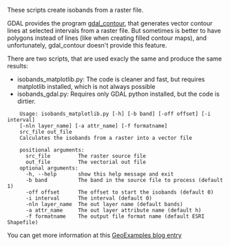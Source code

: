 These scripts create isobands from a raster file.

GDAL provides the program [gdal\_contour](http://www.gdal.org/gdal_contour.html), that generates vector contour lines at selected intervals from a raster file. But sometimes is better to have polygons instead of lines (like when creating filled contour maps), and unfortunately, gdal_contour doesn't  provide this feature.

There are two scripts, that are used exacly the same and produce the same results:

 * isobands\_matplotlib.py: The code is cleaner and fast, but requires matplotlib installed, which is not always possible
 * isobands\_gdal.py: Requires only GDAL python installed, but the code is dirtier.


```
    Usage: isobands_matplotlib.py [-h] [-b band] [-off offset] [-i interval]
    [-nln layer_name] [-a attr_name] [-f formatname]
    src_file out_file
    Calculates the isobands from a raster into a vector file

    positional arguments:
      src_file         The raster source file
      out_file         The vectorial out file
    optional arguments:
      -h, --help       show this help message and exit
      -b band          The band in the source file to process (default 1)
      -off offset      The offset to start the isobands (default 0)
      -i interval      The interval (default 0)
      -nln layer_name  The out layer name (default bands)
      -a attr_name     The out layer attribute name (default h)
      -f formatname    The output file format name (default ESRI Shapefile)
```

You can get more information at this [GeoExamples blog entry](http://geoexamples.blogspot.com/2013/08/creating-vectorial-isobands-with-python.html)
